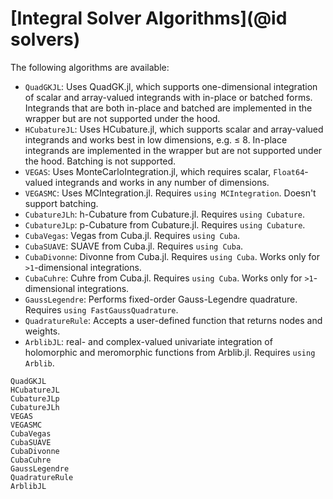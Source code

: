 # [Integral Solver Algorithms](@id solvers)

The following algorithms are available:

  - `QuadGKJL`: Uses QuadGK.jl, which supports one-dimensional integration of scalar and array-valued integrands with in-place or batched forms. Integrands that are both in-place and batched are implemented in the wrapper but are not supported under the hood.
  - `HCubatureJL`: Uses HCubature.jl, which supports scalar and array-valued integrands and works best in low dimensions, e.g. ≤ 8. In-place integrands are implemented in the wrapper but are not supported under the hood. Batching is not supported.
  - `VEGAS`: Uses MonteCarloIntegration.jl, which requires scalar, `Float64`-valued integrands and works in any number of dimensions.
  - `VEGASMC`: Uses MCIntegration.jl. Requires `using MCIntegration`. Doesn't support batching.
  - `CubatureJLh`: h-Cubature from Cubature.jl. Requires `using Cubature`.
  - `CubatureJLp`: p-Cubature from Cubature.jl. Requires `using Cubature`.
  - `CubaVegas`: Vegas from Cuba.jl. Requires `using Cuba`.
  - `CubaSUAVE`: SUAVE from Cuba.jl. Requires `using Cuba`.
  - `CubaDivonne`: Divonne from Cuba.jl. Requires `using Cuba`. Works only for `>1`-dimensional integrations.
  - `CubaCuhre`: Cuhre from Cuba.jl. Requires `using Cuba`. Works only for `>1`-dimensional integrations.
  - `GaussLegendre`: Performs fixed-order Gauss-Legendre quadrature. Requires `using FastGaussQuadrature`.
  - `QuadratureRule`: Accepts a user-defined function that returns nodes and weights.
  - `ArblibJL`: real- and complex-valued univariate integration of holomorphic
    and meromorphic functions from Arblib.jl. Requires `using Arblib`.

```@docs
QuadGKJL
HCubatureJL
CubatureJLp
CubatureJLh
VEGAS
VEGASMC
CubaVegas
CubaSUAVE
CubaDivonne
CubaCuhre
GaussLegendre
QuadratureRule
ArblibJL
```
